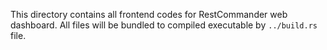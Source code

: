 This directory contains all frontend codes for RestCommander web dashboard. All files will be bundled to compiled executable by `../build.rs` file.  
